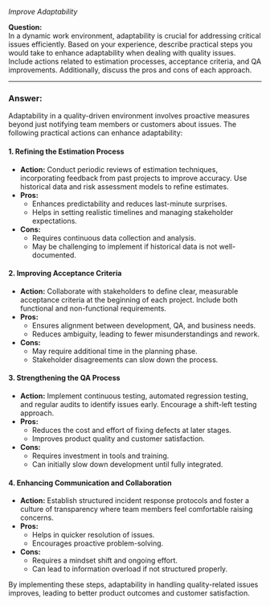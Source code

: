 *Improve Adaptability*

**Question:**  
In a dynamic work environment, adaptability is crucial for addressing critical issues efficiently. Based on your experience, describe practical steps you would take to enhance adaptability when dealing with quality issues. Include actions related to estimation processes, acceptance criteria, and QA improvements. Additionally, discuss the pros and cons of each approach.  

---

### **Answer:**  
Adaptability in a quality-driven environment involves proactive measures beyond just notifying team members or customers about issues. The following practical actions can enhance adaptability:  

#### **1. Refining the Estimation Process**  
- **Action:** Conduct periodic reviews of estimation techniques, incorporating feedback from past projects to improve accuracy. Use historical data and risk assessment models to refine estimates.  
- **Pros:**  
  - Enhances predictability and reduces last-minute surprises.  
  - Helps in setting realistic timelines and managing stakeholder expectations.  
- **Cons:**  
  - Requires continuous data collection and analysis.  
  - May be challenging to implement if historical data is not well-documented.  

#### **2. Improving Acceptance Criteria**  
- **Action:** Collaborate with stakeholders to define clear, measurable acceptance criteria at the beginning of each project. Include both functional and non-functional requirements.  
- **Pros:**  
  - Ensures alignment between development, QA, and business needs.  
  - Reduces ambiguity, leading to fewer misunderstandings and rework.  
- **Cons:**  
  - May require additional time in the planning phase.  
  - Stakeholder disagreements can slow down the process.  

#### **3. Strengthening the QA Process**  
- **Action:** Implement continuous testing, automated regression testing, and regular audits to identify issues early. Encourage a shift-left testing approach.  
- **Pros:**  
  - Reduces the cost and effort of fixing defects at later stages.  
  - Improves product quality and customer satisfaction.  
- **Cons:**  
  - Requires investment in tools and training.  
  - Can initially slow down development until fully integrated.  

#### **4. Enhancing Communication and Collaboration**  
- **Action:** Establish structured incident response protocols and foster a culture of transparency where team members feel comfortable raising concerns.  
- **Pros:**  
  - Helps in quicker resolution of issues.  
  - Encourages proactive problem-solving.  
- **Cons:**  
  - Requires a mindset shift and ongoing effort.  
  - Can lead to information overload if not structured properly.  

By implementing these steps, adaptability in handling quality-related issues improves, leading to better product outcomes and customer satisfaction.
